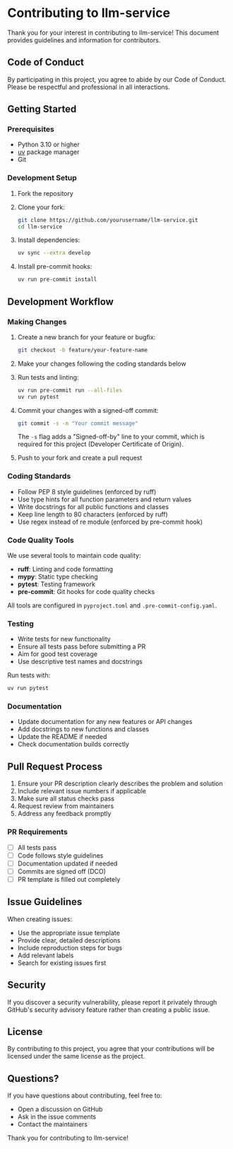 # Contributing to llm-service

Thank you for your interest in contributing to llm-service! This document
provides guidelines and information for contributors.

## Code of Conduct

By participating in this project, you agree to abide by our Code of
Conduct. Please be respectful and professional in all interactions.

## Getting Started

### Prerequisites

- Python 3.10 or higher
- [uv](https://docs.astral.sh/uv/) package manager
- Git

### Development Setup

1. Fork the repository
2. Clone your fork:

   ```bash
   git clone https://github.com/yourusername/llm-service.git
   cd llm-service
   ```

3. Install dependencies:

   ```bash
   uv sync --extra develop
   ```

4. Install pre-commit hooks:

   ```bash
   uv run pre-commit install
   ```

## Development Workflow

### Making Changes

1. Create a new branch for your feature or bugfix:

   ```bash
   git checkout -b feature/your-feature-name
   ```

2. Make your changes following the coding standards below

3. Run tests and linting:

   ```bash
   uv run pre-commit run --all-files
   uv run pytest
   ```

4. Commit your changes with a signed-off commit:

   ```bash
   git commit -s -m "Your commit message"
   ```

   The `-s` flag adds a "Signed-off-by" line to your commit, which is
   required for this project (Developer Certificate of Origin).

5. Push to your fork and create a pull request

### Coding Standards

- Follow PEP 8 style guidelines (enforced by ruff)
- Use type hints for all function parameters and return values
- Write docstrings for all public functions and classes
- Keep line length to 80 characters (enforced by ruff)
- Use regex instead of re module (enforced by pre-commit hook)

### Code Quality Tools

We use several tools to maintain code quality:

- **ruff**: Linting and code formatting
- **mypy**: Static type checking
- **pytest**: Testing framework
- **pre-commit**: Git hooks for code quality checks

All tools are configured in `pyproject.toml` and `.pre-commit-config.yaml`.

### Testing

- Write tests for new functionality
- Ensure all tests pass before submitting a PR
- Aim for good test coverage
- Use descriptive test names and docstrings

Run tests with:

```bash
uv run pytest
```

### Documentation

- Update documentation for any new features or API changes
- Add docstrings to new functions and classes
- Update the README if needed
- Check documentation builds correctly

## Pull Request Process

1. Ensure your PR description clearly describes the problem and solution
2. Include relevant issue numbers if applicable
3. Make sure all status checks pass
4. Request review from maintainers
5. Address any feedback promptly

### PR Requirements

- [ ] All tests pass
- [ ] Code follows style guidelines
- [ ] Documentation updated if needed
- [ ] Commits are signed off (DCO)
- [ ] PR template is filled out completely

## Issue Guidelines

When creating issues:

- Use the appropriate issue template
- Provide clear, detailed descriptions
- Include reproduction steps for bugs
- Add relevant labels
- Search for existing issues first

## Security

If you discover a security vulnerability, please report it privately through
GitHub's security advisory feature rather than creating a public issue.

## License

By contributing to this project, you agree that your contributions will be
licensed under the same license as the project.

## Questions?

If you have questions about contributing, feel free to:

- Open a discussion on GitHub
- Ask in the issue comments
- Contact the maintainers

Thank you for contributing to llm-service!
